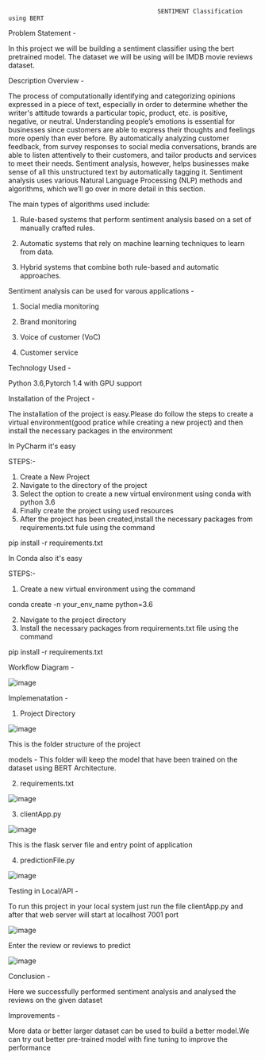                                               SENTIMENT Classification using BERT
 
 Problem Statement -
 
 In this project we will be building a sentiment classifier using the bert pretrained model. The dataset we will be using will be IMDB movie reviews dataset.
 
 Description Overview -
 
The process of computationally identifying and categorizing opinions expressed in a piece of text, especially in order to determine whether the writer's attitude towards a particular topic, product, etc. is positive, negative, or neutral. Understanding people’s emotions is essential for businesses since customers are able to express their thoughts and feelings more openly than ever before. By automatically analyzing customer feedback, from survey responses to social media conversations, brands are able to listen attentively to their customers, and tailor products and services to meet their needs.
Sentiment analysis, however, helps businesses make sense of all this unstructured text by automatically tagging it. Sentiment analysis uses various Natural Language Processing (NLP) methods and algorithms, which we’ll go over in more detail in this section.

The main types of algorithms used include:

1. Rule-based systems that perform sentiment analysis based on a set of manually crafted rules.

2. Automatic systems that rely on machine learning techniques to learn from data.

3. Hybrid systems that combine both rule-based and automatic approaches.

Sentiment analysis can be used for varous applications -
1. Social media monitoring

2. Brand monitoring

3. Voice of customer (VoC)

4. Customer service
 
 
 Technology Used -
 
 Python 3.6,Pytorch 1.4 with GPU support 
 
 Installation of the Project -
 
 The installation of the project is easy.Please do follow the steps to create a virtual environment(good pratice while creating a new project) and then install the    necessary packages in the environment
 
 In PyCharm it's easy
 
 STEPS:-
 1. Create a New Project 
 2. Navigate to the directory of the project
 3. Select the option to create a new virtual environment using conda with python 3.6
 4. Finally create the project using used resources
 5. After the project has been created,install the necessary packages from requirements.txt fule using the command
 
 pip install -r requirements.txt
 
 In Conda also it's easy
 
 STEPS:-
 1. Create a new virtual environment using the command 
 
 conda create -n your_env_name python=3.6
 
 2. Navigate to the project directory
 3. Install the necessary packages from requirements.txt file using the command 
 
 pip install -r requirements.txt
 
 Workflow Diagram -
 
 ![image](https://user-images.githubusercontent.com/61505882/172435600-4c66b841-d550-411e-bee9-065f97ccfff3.png)

Implemenatation -

1. Project Directory

![image](https://user-images.githubusercontent.com/61505882/172437470-8b2bf08d-c7a0-4d4c-9e5f-53f607a61f5f.png)

This is the folder structure of the project

models - This folder will keep the model that have been trained on the dataset using BERT Architecture.

2. requirements.txt

![image](https://user-images.githubusercontent.com/61505882/172438021-1afcaa7f-e206-4d3c-ab5f-a16b55b48d2f.png)

3. clientApp.py

![image](https://user-images.githubusercontent.com/61505882/172438292-915259d9-e22d-4d03-9cd3-ef8decff8884.png)

This is the flask server file and entry point of application

4. predictionFile.py

![image](https://user-images.githubusercontent.com/61505882/172438802-72f4adb5-8c30-4294-93be-6fed6c07019c.png)

Testing in Local/API - 

To run this project in your local system just run the file clientApp.py and after that web server will start at localhost 7001 port

![image](https://user-images.githubusercontent.com/61505882/172439360-d7e7d3a9-cd8e-4355-aa64-77562f4b2d27.png)

Enter the review or reviews to predict

![image](https://user-images.githubusercontent.com/61505882/172440269-5031d363-aefa-4552-9fe3-589b4be9dfea.png)

Conclusion -

Here we successfully performed sentiment analysis and analysed the reviews on the given dataset

Improvements -

More data or better larger dataset can be used to build a better model.We can try out better pre-trained model with fine tuning to improve the performance










